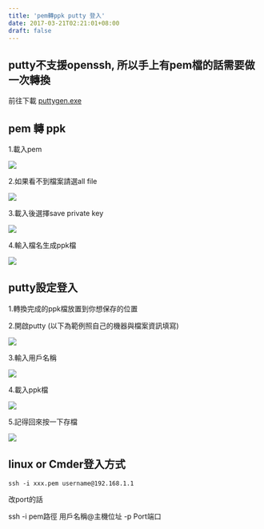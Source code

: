 ```yaml
---
title: 'pem轉ppk putty 登入'
date: 2017-03-21T02:21:01+08:00
draft: false
---
```

## putty不支援openssh, 所以手上有pem檔的話需要做一次轉換

前往下載
[puttygen.exe](http://www.chiark.greenend.org.uk/~sgtatham/putty/latest.html)

## pem 轉 ppk
1.載入pem
  
<img src="http://fblog.loopbai.com/images/2017/m03-a01.jpg">
  
2.如果看不到檔案請選all file
  
<img src="http://fblog.loopbai.com/images/2017/m03-a02.jpg">
  
3.載入後選擇save private key
  
<img src="http://fblog.loopbai.com/images/2017/m03-a03.jpg">
  
4.輸入檔名生成ppk檔
  
<img src="http://fblog.loopbai.com/images/2017/m03-a04.jpg">
  
## putty設定登入
  
1.轉換完成的ppk檔放置到你想保存的位置
  
2.開啟putty (以下為範例照自己的機器與檔案資訊填寫)
  
<img src="http://fblog.loopbai.com/images/2017/m03-b01.jpg">
  
3.輸入用戶名稱
  
<img src="http://fblog.loopbai.com/images/2017/m03-b02.jpg">
  
4.載入ppk檔
  
<img src="http://fblog.loopbai.com/images/2017/m03-b03.jpg">
  
5.記得回來按一下存檔
  
<img src="http://fblog.loopbai.com/images/2017/m03-b04.jpg">

## linux or Cmder登入方式
  
`ssh -i xxx.pem username@192.168.1.1`
  
改port的話
  
ssh -i pem路徑 用戶名稱@主機位址 -p Port端口
